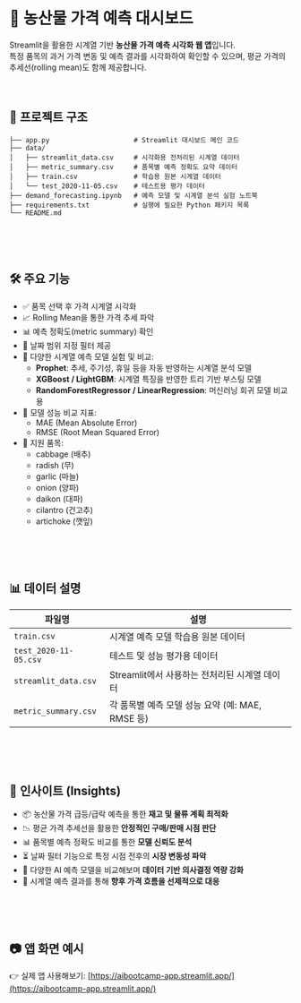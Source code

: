 # 🥬 농산물 가격 예측 대시보드

Streamlit을 활용한 시계열 기반 **농산물 가격 예측 시각화 웹 앱**입니다.  
특정 품목의 과거 가격 변동 및 예측 결과를 시각화하여 확인할 수 있으며, 평균 가격의 추세선(rolling mean)도 함께 제공합니다.
<br><br><br>

## 📁 프로젝트 구조
```
├── app.py                     # Streamlit 대시보드 메인 코드
├── data/
│   ├── streamlit_data.csv     # 시각화용 전처리된 시계열 데이터
│   ├── metric_summary.csv     # 품목별 예측 정확도 요약 데이터
│   ├── train.csv              # 학습용 원본 시계열 데이터
│   └── test_2020-11-05.csv    # 테스트용 평가 데이터
├── demand_forecasting.ipynb   # 예측 모델 및 시계열 분석 실험 노트북
├── requirements.txt           # 실행에 필요한 Python 패키지 목록
└── README.md
```
<br><br><br>
## 🛠️ 주요 기능

- ✅ 품목 선택 후 가격 시계열 시각화  
- 📈 Rolling Mean을 통한 가격 추세 파악  
- 📊 예측 정확도(metric summary) 확인  
- 📅 날짜 범위 지정 필터 제공
- 🧪 다양한 시계열 예측 모델 실험 및 비교:
  - **Prophet**: 추세, 주기성, 휴일 등을 자동 반영하는 시계열 분석 모델
  - **XGBoost / LightGBM**: 시계열 특징을 반영한 트리 기반 부스팅 모델
  - **RandomForestRegressor / LinearRegression**: 머신러닝 회귀 모델 비교용
- 📏 모델 성능 비교 지표:
  - MAE (Mean Absolute Error)
  - RMSE (Root Mean Squared Error)
- 🧄 지원 품목:
  - cabbage (배추)
  - radish (무)
  - garlic (마늘)
  - onion (양파)
  - daikon (대파)
  - cilantro (건고추)
  - artichoke (깻잎)

<br><br><br>
## 📊 데이터 설명

| 파일명                  | 설명                                                                 |
|------------------------|----------------------------------------------------------------------|
| `train.csv`            | 시계열 예측 모델 학습용 원본 데이터                                  |
| `test_2020-11-05.csv`  | 테스트 및 성능 평가용 데이터                                         |
| `streamlit_data.csv`   | Streamlit에서 사용하는 전처리된 시계열 데이터                        |
| `metric_summary.csv`   | 각 품목별 예측 모델 성능 요약 (예: MAE, RMSE 등)                    |

<br><br><br>

## 📌 인사이트 (Insights)
- 📦 농산물 가격 급등/급락 예측을 통한 **재고 및 물류 계획 최적화**
- 📉 평균 가격 추세선을 활용한 **안정적인 구매/판매 시점 판단**
- 📊 품목별 예측 정확도 비교를 통한 **모델 신뢰도 분석**
- ⏳ 날짜 필터 기능으로 특정 시점 전후의 **시장 변동성 파악**
- 🤖 다양한 AI 예측 모델을 비교해보며 **데이터 기반 의사결정 역량 강화**
- 🧠 시계열 예측 결과를 통해 **향후 가격 흐름을 선제적으로 대응**


<br><br><br>
## 📷 앱 화면 예시

👉 실제 앱 사용해보기: [https://aibootcamp-app.streamlit.app/](https://aibootcamp-app.streamlit.app/)




